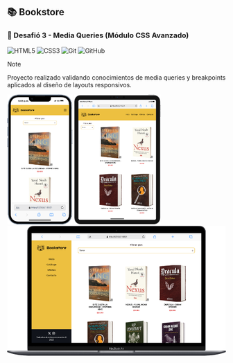 ## 📚 Bookstore

### 🎯 Desafió 3 - Media Queries (Módulo CSS Avanzado) 

![HTML5](https://img.shields.io/badge/html5-%23E34F26.svg?style=for-the-badge&logo=html5&logoColor=white)
![CSS3](https://img.shields.io/badge/css3-%231572B6.svg?style=for-the-badge&logo=css3&logoColor=white)
![Git](https://img.shields.io/badge/git-%23F05033.svg?style=for-the-badge&logo=git&logoColor=white)
![GitHub](https://img.shields.io/badge/github-%23121011.svg?style=for-the-badge&logo=github&logoColor=white)

> [!NOTE]
> Proyecto realizado validando conocimientos de media queries y breakpoints aplicados al diseño de layouts responsivos. 

<!-- > [!TIP]
> Para visualizar el proyecto en tu navegador puedes utilizar el siguiente enlace: [Ver proyecto](https://isra-osvaldo.github.io/messaging-system/) -->

<p>
    <img src="./assets/images/devices/iPhone-13-PRO-127.0.0.1.png" alt="iPhone 13 Pro" width="150" height="300"/>
    <img src="./assets/images/devices/iPad-PRO-11-127.0.0.1 (1).png" alt="iPad Pro 11" width="200" height="300"/>
    <img src="./assets/images/devices/Macbook-Air-127.0.0.1.png" alt="Macbook Air" width="600" height="300"/>
</p>